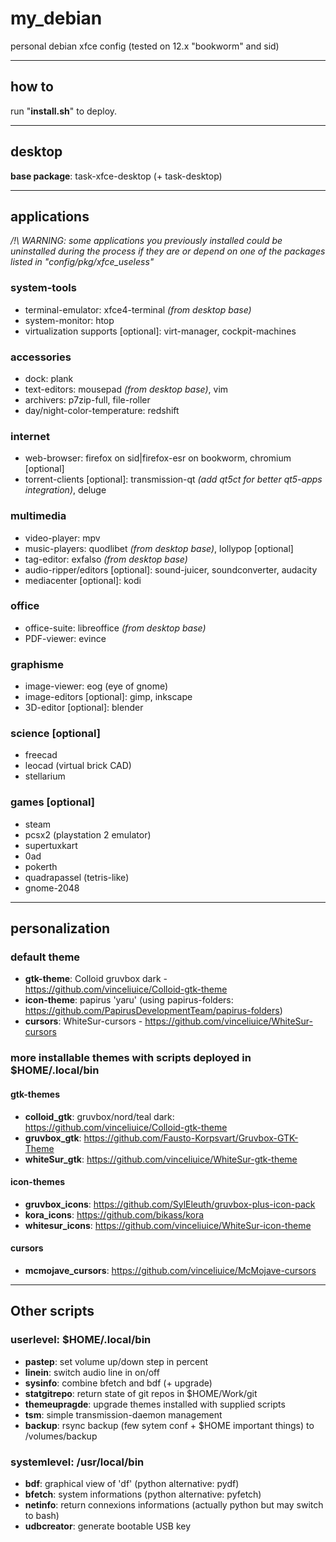 # my\_debian

personal debian xfce config (tested on 12.x "bookworm" and sid)

---------

## how to

run "**install.sh**" to deploy.

---------

## desktop

**base package**: task-xfce-desktop (+ task-desktop)

---------

## applications

*/!\ WARNING: some applications you previously installed could be uninstalled during the process if they are or depend on one of the packages listed in "config/pkg/xfce\_useless"*

### system-tools

- terminal-emulator: xfce4-terminal *(from desktop base)*
- system-monitor: htop
- virtualization supports [optional]: virt-manager, cockpit-machines

### accessories

- dock: plank
- text-editors: mousepad *(from desktop base)*, vim
- archivers: p7zip-full, file-roller
- day/night-color-temperature: redshift

### internet

- web-browser: firefox on sid|firefox-esr on bookworm, chromium [optional]
- torrent-clients [optional]: transmission-qt *(add qt5ct for better qt5-apps integration)*, deluge

### multimedia

- video-player: mpv
- music-players: quodlibet *(from desktop base)*, lollypop [optional]
- tag-editor: exfalso *(from desktop base)*
- audio-ripper/editors [optional]: sound-juicer, soundconverter, audacity
- mediacenter [optional]: kodi

### office

- office-suite: libreoffice *(from desktop base)*
- PDF-viewer: evince

### graphisme

- image-viewer: eog (eye of gnome)
- image-editors [optional]: gimp, inkscape
- 3D-editor [optional]: blender

### science [optional]

- freecad
- leocad (virtual brick CAD)
- stellarium

### games [optional]

- steam
- pcsx2 (playstation 2 emulator)
- supertuxkart
- 0ad
- pokerth
- quadrapassel (tetris-like)
- gnome-2048

---------

## personalization

### default theme

- **gtk-theme**: Colloid gruvbox dark - https://github.com/vinceliuice/Colloid-gtk-theme
- **icon-theme**: papirus 'yaru' (using papirus-folders: https://github.com/PapirusDevelopmentTeam/papirus-folders)
- **cursors**: WhiteSur-cursors - https://github.com/vinceliuice/WhiteSur-cursors

### more installable themes with scripts deployed in $HOME/.local/bin

#### gtk-themes

- **colloid_gtk**: gruvbox/nord/teal dark: https://github.com/vinceliuice/Colloid-gtk-theme
- **gruvbox_gtk**: https://github.com/Fausto-Korpsvart/Gruvbox-GTK-Theme
- **whiteSur_gtk**: https://github.com/vinceliuice/WhiteSur-gtk-theme

#### icon-themes

- **gruvbox_icons**: https://github.com/SylEleuth/gruvbox-plus-icon-pack
- **kora_icons**: https://github.com/bikass/kora
- **whitesur_icons**: https://github.com/vinceliuice/WhiteSur-icon-theme

#### cursors

- **mcmojave_cursors**: https://github.com/vinceliuice/McMojave-cursors

---------

## Other scripts

### userlevel: $HOME/.local/bin

- **pastep**: set volume up/down step in percent
- **linein**: switch audio line in on/off
- **sysinfo**: combine bfetch and bdf (+ upgrade)
- **statgitrepo**: return state of git repos in $HOME/Work/git
- **themeupragde**: upgrade themes installed with supplied scripts
- **tsm**: simple transmission-daemon management
- **backup**: rsync backup (few sytem conf + $HOME important things) to /volumes/backup

### systemlevel: /usr/local/bin

- **bdf**: graphical view of 'df' (python alternative: pydf)
- **bfetch**: system informations (python alternative: pyfetch)
- **netinfo**: return connexions informations (actually python but may switch to bash)
- **udbcreator**: generate bootable USB key
